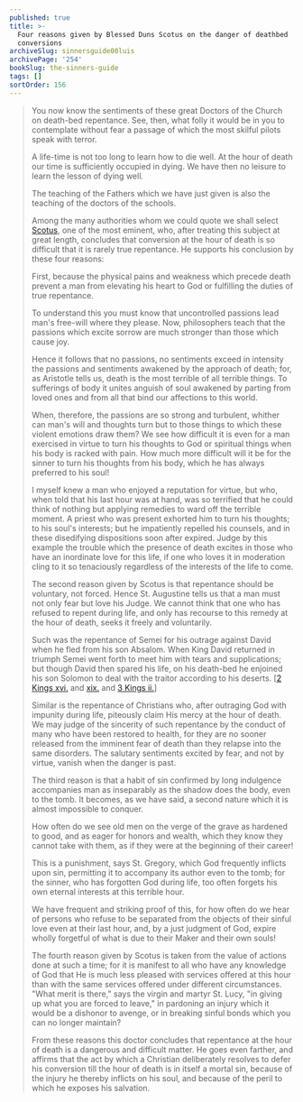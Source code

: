 ```yaml
---
published: true
title: >-
  Four reasons given by Blessed Duns Scotus on the danger of deathbed
  conversions
archiveSlug: sinnersguide00luis
archivePage: '254'
bookSlug: the-sinners-guide
tags: []
sortOrder: 156
---
```


> You now know the sentiments of these great Doctors of the Church on death-bed repentance. See, then, what folly it would be in you to contemplate without fear a passage of which the most skilful pilots speak with terror.
> 
> A life-time is not too long to learn how to die well. At the hour of death our time is sufficiently occupied in dying. We have then no leisure to learn the lesson of dying well.
>
> The teaching of the Fathers which we have just given is also the teaching of the doctors of the schools.
> 
> Among the many authorities whom we could quote we shall select [Scotus](/movies/blessed-duns-scotus.html), one of the most eminent, who, after treating this subject at great length, concludes that conversion at the hour of death is so difficult that it is rarely true repentance. He supports his conclusion by these four reasons:
>
> First, because the physical pains and weakness which precede death prevent a man from elevating his heart to God or fulfilling the duties of true repentance.
> 
> To understand this you must know that uncontrolled passions lead man's free-will where they please. Now, philosophers teach that the passions which excite sorrow are much stronger than those which cause joy.
> 
> Hence it follows that no passions, no sentiments exceed in intensity the passions and sentiments awakened by the approach of death; for, as Aristotle tells us, death is the most terrible of all terrible things. To sufferings of body it unites anguish of soul awakened by parting from loved ones and from all that bind our affections to this world.
> 
> When, therefore, the passions are so strong and turbulent, whither can man's will and thoughts turn but to those things to which these violent emotions draw them? We see how difficult it is even for a man exercised in virtue to turn his thoughts to God or spiritual things when his body is racked with pain. How much more difficult will it be for the sinner to turn his thoughts from his body, which he has always preferred to his soul!
>
> I myself knew a man who enjoyed a reputation for virtue, but who, when told that his last hour was at hand, was so terrified that he could think of nothing but applying remedies to ward off the terrible moment. A priest who was present exhorted him to turn his thoughts; to his soul's interests; but he impatiently repelled his counsels, and in these disedifying dispositions soon after expired. Judge by this example the trouble which the presence of death excites in those who have an inordinate love for this life, if one who loves it in moderation cling to it so tenaciously regardless of the interests of the life to come.
>
> The second reason given by Scotus is that repentance should be voluntary, not forced. Hence St. Augustine tells us that a man must not only fear but love his Judge. We cannot think that one who has refused to repent during life, and only has recourse to this remedy at the hour of death, seeks it freely and voluntarily.
>
> Such was the repentance of Semei for his outrage against David when he fled from his son Absalom. When King David returned in triumph Semei went forth to meet him with tears and supplications; but though David then spared his life, on his death-bed he enjoined his son Solomon to deal with the traitor according to his deserts. [[2 Kings xvi.](https://www.biblegateway.com/passage/?search=2+Samuel+16&version=RSVCE) and [xix.](https://www.biblegateway.com/passage/?search=2+Samuel+19&version=RSVCE) and [3 Kings ii.](https://www.biblegateway.com/passage/?search=1+Kings+2&version=RSVCE)]
> 
> Similar is the repentance of Christians who, after outraging God with impunity during life, piteously claim His mercy at the hour of death. We may judge of the sincerity of such repentance by the conduct of many who have been restored to health, for they are no sooner released from the imminent fear of death than they relapse into the same disorders. The salutary sentiments excited by fear, and not by virtue, vanish when the danger is past.
>
> The third reason is that a habit of sin confirmed by long indulgence accompanies man as inseparably as the shadow does the body, even to the tomb. It becomes, as we have said, a second nature which it is almost impossible to conquer.
> 
> How often do we see old men on the verge of the grave as hardened to good, and as eager for honors and wealth, which they know they cannot take with them, as if they were at the beginning of their career!
>
> This is a punishment, says St. Gregory, which God frequently inflicts upon sin, permitting it to accompany its author even to the tomb; for the sinner, who has forgotten God during life, too often forgets his own eternal interests at this terrible hour.
> 
> We have frequent and striking proof of this, for how often do we hear of persons who refuse to be separated from the objects of their sinful love even at their last hour, and, by a just judgment of God, expire wholly forgetful of what is due to their Maker and their own souls!
>
> The fourth reason given by Scotus is taken from the value of actions done at such a time; for it is manifest to all who have any knowledge of God that He is much less pleased with services offered at this hour than with the same services offered under different circumstances. "What merit is there," says the virgin and martyr St. Lucy, "in giving up what you are forced to leave," in pardoning an injury which it would be a dishonor to avenge, or in breaking sinful bonds which you can no longer maintain?
>
> From these reasons this doctor concludes that repentance at the hour of death is a dangerous and difficult matter. He goes even farther, and affirms that the act by which a Christian deliberately resolves to defer his conversion till the hour of death is in itself a mortal sin, because of the injury he thereby inflicts on his soul, and because of the peril to which he exposes his salvation.
